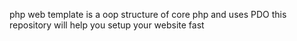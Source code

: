 php web template is a oop structure of core php and uses PDO this repository will help you setup your website fast

